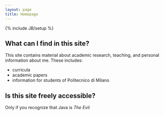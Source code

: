 ```yaml
---
layout: page
title: Homepage
---
```

{% include JB/setup %}

What can I find in this site?
-----------------------------

This site contains material about academic research, teaching, and personal information about me.
These includes:

* curricula
* academic papers
* information for students of Politecnico di Milano

Is this site freely accessible?
-------------------------------

Only if you recognize that Java is _The Evil_
